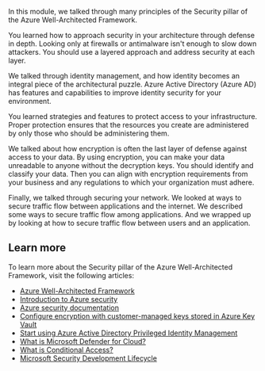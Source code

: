 In this module, we talked through many principles of the Security pillar of the Azure Well-Architected Framework.

You learned how to approach security in your architecture through defense in depth. Looking only at firewalls or antimalware isn't enough to slow down attackers. You should use a layered approach and address security at each layer.

We talked through identity management, and how identity becomes an integral piece of the architectural puzzle. Azure Active Directory (Azure AD) has features and capabilities to improve identity security for your environment.

You learned strategies and features to protect access to your infrastructure. Proper protection ensures that the resources you create are administered by only those who should be administering them.

We talked about how encryption is often the last layer of defense against access to your data. By using encryption, you can make your data unreadable to anyone without the decryption keys. You should identify and classify your data. Then you can align with encryption requirements from your business and any regulations to which your organization must adhere.

Finally, we talked through securing your network. We looked at ways to secure traffic flow between applications and the internet. We described some ways to secure traffic flow among applications. And we wrapped up by looking at how to secure traffic flow between users and an application.

## Learn more

To learn more about the Security pillar of the Azure Well-Architected Framework, visit the following articles:

- [Azure Well-Architected Framework](/azure/architecture/framework?azure-portal=true)
- [Introduction to Azure security](/azure/security/fundamentals/overview?azure-portal=true)
- [Azure security documentation](/azure/security/?azure-portal=true)
- [Configure encryption with customer-managed keys stored in Azure Key Vault](/azure/storage/common/storage-service-encryption-customer-managed-keys?azure-portal=true)
- [Start using Azure Active Directory Privileged Identity Management](/azure/active-directory/privileged-identity-management/pim-getting-started?azure-portal=true)
- [What is Microsoft Defender for Cloud?](/azure/security-center/security-center-intro?azure-portal=true)
- [What is Conditional Access?](/azure/active-directory/conditional-access/overview?azure-portal=true)
- [Microsoft Security Development Lifecycle](https://www.microsoft.com/sdl?azure-portal=true)
